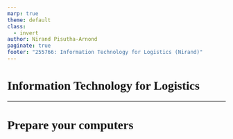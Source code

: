 ```yaml
---
marp: true
theme: default
class:
  - invert
author: Nirand Pisutha-Arnond
paginate: true
footer: "255766: Information Technology for Logistics (Nirand)"
---
```


<style>
@import url('https://fonts.googleapis.com/css2?family=Prompt:ital,wght@0,100;0,300;0,400;0,700;1,100;1,300;1,400;1,700&display=swap');

    :root {
    font-family: Prompt;
    --hl-color: #D57E7E;
}
h1 {
  font-family: Prompt
}
</style>

# Information Technology for Logistics

---

# Prepare your computers

